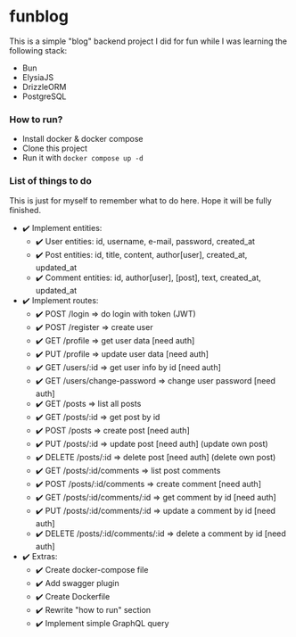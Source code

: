 # funblog

This is a simple "blog" backend project I did for fun while I was learning the following stack:

- Bun
- ElysiaJS
- DrizzleORM
- PostgreSQL

### How to run?

- Install docker & docker compose
- Clone this project
- Run it with `docker compose up -d`

### List of things to do

This is just for myself to remember what to do here. Hope it will be fully finished.

- ✔️ Implement entities:
    - ✔️ User entities: id, username, e-mail, password, created_at
    - ✔️ Post entities: id, title, content, author[user], created_at, updated_at
    - ✔️ Comment entities: id, author[user], [post], text, created_at, updated_at
- ✔️ Implement routes:
    - ✔️ POST /login => do login with token (JWT)
    - ✔️ POST /register => create user
    - ✔️ GET /profile => get user data [need auth]
    - ✔️ PUT /profile => update user data [need auth]
    - ✔️ GET /users/:id => get user info by id [need auth]
    - ✔️ GET /users/change-password => change user password [need auth]
    - ✔️ GET /posts => list all posts
    - ✔️ GET /posts/:id => get post by id
    - ✔️ POST /posts => create post [need auth]
    - ✔️ PUT /posts/:id => update post [need auth] (update own post)
    - ✔️ DELETE /posts/:id => delete post [need auth] (delete own post)
    - ✔️ GET /posts/:id/comments => list post comments
    - ✔️ POST /posts/:id/comments => create comment [need auth]
    - ✔️ GET /posts/:id/comments/:id => get comment by id [need auth]
    - ✔️ PUT /posts/:id/comments/:id => update a comment by id [need auth]
    - ✔️ DELETE /posts/:id/comments/:id => delete a comment by id [need auth]
- ✔️ Extras:
    - ✔️ Create docker-compose file
    - ✔️ Add swagger plugin
    - ✔️ Create Dockerfile
    - ✔️ Rewrite "how to run" section
    - ✔️ Implement simple GraphQL query
